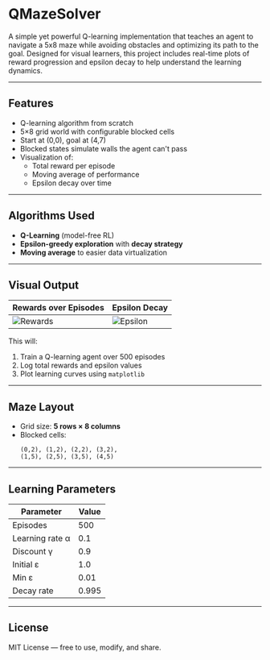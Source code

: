 # QMazeSolver

A simple yet powerful Q-learning implementation that teaches an agent to navigate a 5x8 maze while avoiding obstacles and optimizing its path to the goal. Designed for visual learners, this project includes real-time plots of reward progression and epsilon decay to help understand the learning dynamics.

---

## Features

- Q-learning algorithm from scratch
- 5×8 grid world with configurable blocked cells
- Start at (0,0), goal at (4,7)
- Blocked states simulate walls the agent can't pass
- Visualization of:
  - Total reward per episode
  - Moving average of performance
  - Epsilon decay over time

---

## Algorithms Used

- **Q-Learning** (model-free RL)
- **Epsilon-greedy exploration** with **decay strategy**
- **Moving average** to easier data virtualization

---

## Visual Output

| Rewards over Episodes | Epsilon Decay |
|------------------------|----------------|
| ![Rewards](img/rewards_plot.png) | ![Epsilon](img/epsilon_decay.png) |


This will:
1. Train a Q-learning agent over 500 episodes
2. Log total rewards and epsilon values
3. Plot learning curves using `matplotlib`

---

## Maze Layout

- Grid size: **5 rows × 8 columns**
- Blocked cells:
  ```
  (0,2), (1,2), (2,2), (3,2),
  (1,5), (2,5), (3,5), (4,5)
  ```

---

## Learning Parameters

| Parameter        | Value     |
|------------------|-----------|
| Episodes         | 500       |
| Learning rate α  | 0.1       |
| Discount γ       | 0.9       |
| Initial ε        | 1.0       |
| Min ε            | 0.01      |
| Decay rate       | 0.995     |

---

## License

MIT License — free to use, modify, and share.
